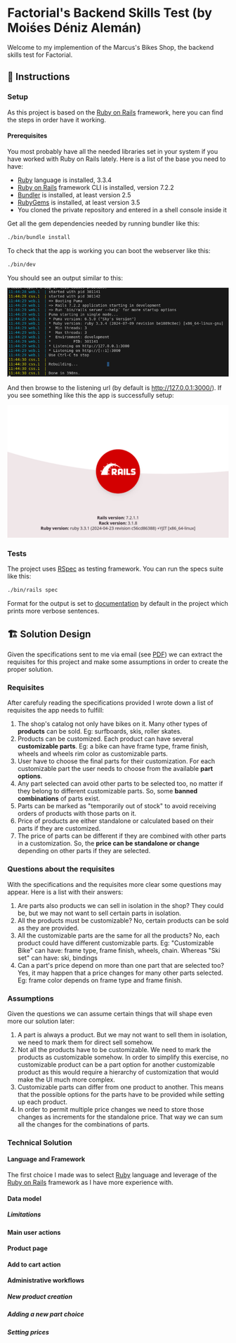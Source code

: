 # Factorial's Backend Skills Test (by Moiśes Déniz Alemán)

Welcome to my implemention of the Marcus's Bikes Shop, the backend skills test for Factorial. 

## 📝 Instructions

### Setup

As this project is based on the [Ruby on Rails](https://rubyonrails.org/) framework, here you can find the steps in order have it working.

#### Prerequisites

You most probably have all the needed libraries set in your system if you have worked with Ruby on Rails lately. Here is a list of the base you need to have:

* [Ruby](https://www.ruby-lang.org) language is installed, 3.3.4
* [Ruby on Rails](https://rubyonrails.org/) framework CLI is installed, version 7.2.2
* [Bundler](https://bundler.io/) is installed, at least version 2.5
* [RubyGems](https://rubygems.org/) is installed, at least version 3.5
* You cloned the private repository and entered in a shell console inside it

Get all the gem dependencies needed by running bundler like this:

```bash
./bin/bundle install
```

To check that the app is working you can boot the webserver like this:

```bash
./bin/dev 
```
You should see an output similar to this:

![Webserver](doc/assets/dev_server.png)

And then browse to the listening url (by default is http://127.0.0.1:3000/). If you see something like this the app is successfully setup:

![Webserver](doc/assets/server_up.png)

### Tests

The project uses [RSpec](https://rspec.info/) as testing framework. You can run the specs suite like this:

```bash
./bin/rails spec
```

Format for the output is set to [documentation](https://rspec.info/features/3-13/rspec-core/command-line/format-option/) by default in the project which prints more verbose sentences. 

## 🏗️ Solution Design

Given the specifications sent to me via email (see [PDF](doc/code_challenge_specifications.pdf)) we can extract the requisites for this project and make some assumptions in order to create the proper solution.

### Requisites

After carefuly reading the specifications provided I wrote down a list of requisites the app needs to fulfill:

1. The shop's catalog not only have bikes on it. Many other types of **products** can be sold. Eg: surfboards, skis, roller skates.
2. Products can be customized. Each product can have several **customizable parts**. Eg: a bike can have frame type, frame finish, wheels and wheels rim color as customizable parts.
3. User have to choose the final parts for their customization. For each customizable part the user needs to choose from the available **part options**.
4. Any part selected can avoid other parts to be selected too, no matter if they belong to different customizable parts. So, some **banned combinations** of parts exist.
5. Parts can be marked as "temporarily out of stock" to avoid receiving orders of products with those parts on it.
6. Price of products are either standalone or calculated based on their parts if they are customized.
7. The price of parts can be different if they are combined with other parts in a customization. So, the **price can be standalone or change** depending on other parts if they are selected.

### Questions about the requisites

With the specifications and the requisites more clear some questions may appear. Here is a list with their answers: 

1. Are parts also products we can sell in isolation in the shop? They could be, but we may not want to sell certain parts in isolation.
2. All the products must be customizable? No, certain products can be sold as they are provided.
3. All the customizable parts are the same for all the products? No, each product could have different customizable parts. Eg: "Customizable Bike" can have: frame type, frame finish, wheels, chain. Whereas "Ski set" can have: ski, bindings
4. Can a part's price depend on more than one part that are selected too? Yes, it may happen that a price changes for many other parts selected. Eg: frame color depends on frame type and frame finish. 

### Assumptions

Given the questions we can assume certain things that will shape even more our solution later:

1. A part is always a product. But we may not want to sell them in isolation, we need to mark them for direct sell somehow.
2. Not all the products have to be customizable. We need to mark the products as customizable somehow. In order to simplify this exercise, no customizable product can be a part option for another customizable product as this would require a hierarchy of customization that would make the UI much more complex.
3. Customizable parts can differ from one product to another. This means that the possible options for the parts have to be provided while setting up each product.
4. In order to permit multiple price changes we need to store those changes as increments for the standalone price. That way we can sum all the changes for the combinations of parts.

### Technical Solution

#### Language and Framework

The first choice I made was to select [Ruby](https://www.ruby-lang.org) language and leverage of the [Ruby on Rails](https://rubyonrails.org/) framework as I have more experience with.

#### Data model
##### Limitations
#### Main user actions
#### Product page
#### Add to cart action
#### Administrative workflows
##### New product creation
##### Adding a new part choice
##### Setting prices